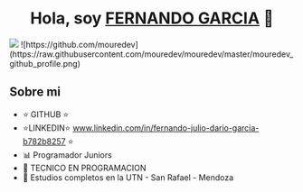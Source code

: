 <div align="center">
<h1 align="center">Hola, soy <a href="FERNANDO GARCIA">FERNANDO GARCIA</a> 👋</h1>
</div>
 <img src="https://media.licdn.com/dms/image/D4D16AQF-IjmNcFYevQ/profile-displaybackgroundimage-shrink_350_1400/0/1697728994279?e=1703116800&v=beta&t=1RFStMw6qDnyvH8aa2-2geNzqTXejkFdcnsEljC1ozY
" />
![https://github.com/mouredev](https://raw.githubusercontent.com/mouredev/mouredev/master/mouredev_github_profile.png)




## Sobre mi 

- ⭐ GITHUB ⭐
- ⭐LINKEDIN⭐ www.linkedin.com/in/fernando-julio-dario-garcia-b782b8257 ⭐
- 📊 Programador Juniors 
- 📲 TECNICO EN PROGRAMACION
- 📗 Estudios completos en la UTN - San Rafael - Mendoza
